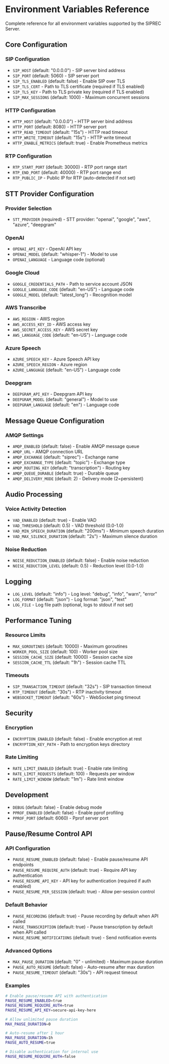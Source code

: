 # Environment Variables Reference

Complete reference for all environment variables supported by the SIPREC Server.

## Core Configuration

### SIP Configuration
- `SIP_HOST` (default: "0.0.0.0") - SIP server bind address
- `SIP_PORT` (default: 5060) - SIP server port
- `SIP_TLS_ENABLED` (default: false) - Enable SIP over TLS
- `SIP_TLS_CERT` - Path to TLS certificate (required if TLS enabled)
- `SIP_TLS_KEY` - Path to TLS private key (required if TLS enabled)
- `SIP_MAX_SESSIONS` (default: 1000) - Maximum concurrent sessions

### HTTP Configuration
- `HTTP_HOST` (default: "0.0.0.0") - HTTP server bind address
- `HTTP_PORT` (default: 8080) - HTTP server port
- `HTTP_READ_TIMEOUT` (default: "15s") - HTTP read timeout
- `HTTP_WRITE_TIMEOUT` (default: "15s") - HTTP write timeout
- `HTTP_ENABLE_METRICS` (default: true) - Enable Prometheus metrics

### RTP Configuration
- `RTP_START_PORT` (default: 30000) - RTP port range start
- `RTP_END_PORT` (default: 40000) - RTP port range end
- `RTP_PUBLIC_IP` - Public IP for RTP (auto-detected if not set)

## STT Provider Configuration

### Provider Selection
- `STT_PROVIDER` (required) - STT provider: "openai", "google", "aws", "azure", "deepgram"

### OpenAI
- `OPENAI_API_KEY` - OpenAI API key
- `OPENAI_MODEL` (default: "whisper-1") - Model to use
- `OPENAI_LANGUAGE` - Language code (optional)

### Google Cloud
- `GOOGLE_CREDENTIALS_PATH` - Path to service account JSON
- `GOOGLE_LANGUAGE_CODE` (default: "en-US") - Language code
- `GOOGLE_MODEL` (default: "latest_long") - Recognition model

### AWS Transcribe
- `AWS_REGION` - AWS region
- `AWS_ACCESS_KEY_ID` - AWS access key
- `AWS_SECRET_ACCESS_KEY` - AWS secret key
- `AWS_LANGUAGE_CODE` (default: "en-US") - Language code

### Azure Speech
- `AZURE_SPEECH_KEY` - Azure Speech API key
- `AZURE_SPEECH_REGION` - Azure region
- `AZURE_LANGUAGE` (default: "en-US") - Language code

### Deepgram
- `DEEPGRAM_API_KEY` - Deepgram API key
- `DEEPGRAM_MODEL` (default: "general") - Model to use
- `DEEPGRAM_LANGUAGE` (default: "en") - Language code

## Message Queue Configuration

### AMQP Settings
- `AMQP_ENABLED` (default: false) - Enable AMQP message queue
- `AMQP_URL` - AMQP connection URL
- `AMQP_EXCHANGE` (default: "siprec") - Exchange name
- `AMQP_EXCHANGE_TYPE` (default: "topic") - Exchange type
- `AMQP_ROUTING_KEY` (default: "transcription") - Routing key
- `AMQP_QUEUE_DURABLE` (default: true) - Durable queue
- `AMQP_DELIVERY_MODE` (default: 2) - Delivery mode (2=persistent)

## Audio Processing

### Voice Activity Detection
- `VAD_ENABLED` (default: true) - Enable VAD
- `VAD_THRESHOLD` (default: 0.5) - VAD threshold (0.0-1.0)
- `VAD_MIN_SPEECH_DURATION` (default: "200ms") - Minimum speech duration
- `VAD_MAX_SILENCE_DURATION` (default: "2s") - Maximum silence duration

### Noise Reduction
- `NOISE_REDUCTION_ENABLED` (default: false) - Enable noise reduction
- `NOISE_REDUCTION_LEVEL` (default: 0.5) - Reduction level (0.0-1.0)

## Logging

- `LOG_LEVEL` (default: "info") - Log level: "debug", "info", "warn", "error"
- `LOG_FORMAT` (default: "json") - Log format: "json", "text"
- `LOG_FILE` - Log file path (optional, logs to stdout if not set)

## Performance Tuning

### Resource Limits
- `MAX_GOROUTINES` (default: 10000) - Maximum goroutines
- `WORKER_POOL_SIZE` (default: 100) - Worker pool size
- `SESSION_CACHE_SIZE` (default: 10000) - Session cache size
- `SESSION_CACHE_TTL` (default: "1h") - Session cache TTL

### Timeouts
- `SIP_TRANSACTION_TIMEOUT` (default: "32s") - SIP transaction timeout
- `RTP_TIMEOUT` (default: "30s") - RTP inactivity timeout
- `WEBSOCKET_TIMEOUT` (default: "60s") - WebSocket ping timeout

## Security

### Encryption
- `ENCRYPTION_ENABLED` (default: false) - Enable encryption at rest
- `ENCRYPTION_KEY_PATH` - Path to encryption keys directory

### Rate Limiting
- `RATE_LIMIT_ENABLED` (default: true) - Enable rate limiting
- `RATE_LIMIT_REQUESTS` (default: 100) - Requests per window
- `RATE_LIMIT_WINDOW` (default: "1m") - Rate limit window

## Development

- `DEBUG` (default: false) - Enable debug mode
- `PPROF_ENABLED` (default: false) - Enable pprof profiling
- `PPROF_PORT` (default: 6060) - Pprof server port

## Pause/Resume Control API

### API Configuration
- `PAUSE_RESUME_ENABLED` (default: false) - Enable pause/resume API endpoints
- `PAUSE_RESUME_REQUIRE_AUTH` (default: true) - Require API key authentication
- `PAUSE_RESUME_API_KEY` - API key for authentication (required if auth enabled)
- `PAUSE_RESUME_PER_SESSION` (default: true) - Allow per-session control

### Default Behavior
- `PAUSE_RECORDING` (default: true) - Pause recording by default when API called
- `PAUSE_TRANSCRIPTION` (default: true) - Pause transcription by default when API called
- `PAUSE_RESUME_NOTIFICATIONS` (default: true) - Send notification events

### Advanced Options
- `MAX_PAUSE_DURATION` (default: "0" - unlimited) - Maximum pause duration
- `PAUSE_AUTO_RESUME` (default: false) - Auto-resume after max duration
- `PAUSE_RESUME_TIMEOUT` (default: "30s") - API request timeout

### Examples

```bash
# Enable pause/resume API with authentication
PAUSE_RESUME_ENABLED=true
PAUSE_RESUME_REQUIRE_AUTH=true
PAUSE_RESUME_API_KEY=secure-api-key-here

# Allow unlimited pause duration
MAX_PAUSE_DURATION=0

# Auto-resume after 1 hour
MAX_PAUSE_DURATION=1h
PAUSE_AUTO_RESUME=true

# Disable authentication for internal use
PAUSE_RESUME_REQUIRE_AUTH=false
```